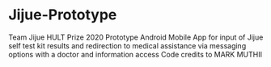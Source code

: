 # Jijue-Prototype
Team Jijue HULT Prize 2020 Prototype Android Mobile App for input of Jijue self test kit results and redirection to medical assistance via messaging options with a doctor and information access
Code credits to MARK MUTHII
